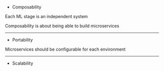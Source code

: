 
- Composability

Each ML stage is an independent system

Composability is about being able to build microservices


---

- Portability

Microservices should be configurable for each environment

---

- Scalability

